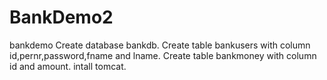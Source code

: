 # BankDemo2
bankdemo
Create database bankdb.
Create table bankusers with column id,pernr,password,fname and lname.
Create table bankmoney with column id and amount.
intall tomcat.

